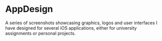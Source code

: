 # AppDesign
A series of screenshots showcasing graphics, logos and user interfaces I have designed for several iOS applications, either for university assignments or personal projects. 
